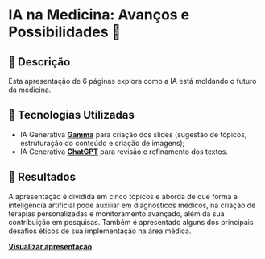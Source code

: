 # IA na Medicina: Avanços e Possibilidades 🧬

## 📒 Descrição
Esta apresentação de 6 páginas explora como a IA está moldando o futuro da medicina. 

## 🤖 Tecnologias Utilizadas
- IA Generativa **[Gamma](https://gamma.app/)** para criação dos slides (sugestão de tópicos, estruturação do conteúdo e criação de imagens);
- IA Generativa **[ChatGPT](https://chat.openai.com)** para revisão e refinamento dos textos.

## 🚀 Resultados
A apresentação é dividida em cinco tópicos e aborda de que forma a inteligência artificial pode auxiliar em diagnósticos médicos, na criação de terapias personalizadas e monitoramento avançado, além da sua contribuição em pesquisas. Também é apresentado alguns dos principais desafios éticos de sua implementação na área médica.

**[Visualizar apresentação](https://gamma.app/public/Inteligencia-Artificial-na-Medicina-j83ri6v7n5jbwax)**
